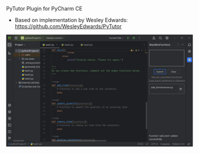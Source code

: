 PyTutor Plugin for PyCharm CE

- Based on implementation by Wesley Edwards: https://github.com/WesleyEdwards/PyTutor

![Version 1.0.2 PyCharm CE](/images/bbf.png)

